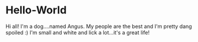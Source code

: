 # Hello-World

Hi all! I'm a dog....named Angus. My people are the best and I'm pretty dang spoiled :)
I'm small and white and lick a lot...it's a great life!
